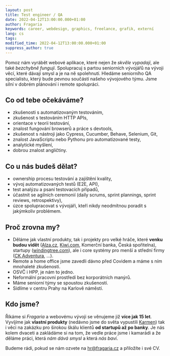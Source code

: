 ```yaml
---
layout: post
title: Test engineer / QA
date: 2022-04-12T13:00:00.000+01:00
author: Fragaria
keywords: career, webdesign, graphics, freelance, grafik, externí
lang: cs
tags:
modified_time: 2022-04-12T13:00:00.000+01:00
suppress_author: true
---
```


Pomoz nám vyrábět webové aplikace, které nejen že *skvěle vypadají*, ale také *bezchybně fungují*.
Spolupracuj s partou seniorních vývojářů na vývoji věcí, které dávají smysl a je na ně spolehnutí.
Hledáme seniorního QA specialistu, který bude pevnou součástí našeho vývojového týmu.
Jsme silní v dobrém plánování i remote spolupráci.


## Co od tebe očekáváme?

* zkušenosti s automatizovaným testováním,
* zkušenost s testováním HTTP APIs,
* orientace v teorii testování,
* znalost fungování browserů a práce s devtools,
* zkušenost s nástroji jako Cypress, Cucumber, Behave, Selenium, Git,
* znalost JavaScriptu nebo Pythonu pro automatizované testy,
* analytické myšlení,
* dobrou znalost angličtiny.


## Co u nás budeš dělat?

* ownership procesu testování a zajištění kvality,
* vývoj automatizovaných testů (E2E, API),
* test analýzu a psaní testovacích případů,
* účastnit se agilních ceremonií (daily scrums, sprint plannings, sprint reviews, retrospektivy),
* úzce spolupracovat s vývojáři, kteří nikdy neodmítnou poradit s jakýmkoliv problémem.


## Proč zrovna my?

* Děláme jak vlastní produkty, tak i projekty pro velké hráče, které **venku budou vidět**
([Alza.cz](https://www.alza.cz), [Kiwi.com](https://www.kiwi.com),
Komerční banka, Česká spořitelna), startupy ([windingtree.com](https://www.windingtree.com)),
ale i core systémy pro menší a střední firmy ([CK Adventura](https://www.adventura.cz/), …).
* Remote a home office jsme zavedli dávno před Covidem a máme s ním mnohaleté zkušenosti.
* OSVČ i HPP, je nám to jedno.
* Neformální pracovní prostředí bez korporátních manýrů.
* Máme seniorní týmy se spoustou zkušeností.
* Sídlíme v centru Prahy na Karlově náměstí.



## Kdo jsme?

Říkáme si *Fragaria* a webovému vývoji se věnujeme již **více jak 15 let**. Vyvíjíme
jak **vlastní produkty** (nedávno jsme do světa vypustili [Karmen](https://karmen.tech)) tak i věci na
zakázku pro širokou škálu klientů **od startupů až po banky**. Je nás kolem dvaceti a
zakládáme si na tom, že vedle práce jsme i kamarádi a že děláme práci, která
*nám dává smysl* a která *nás baví*.

Budeme rádi, pokud se nám ozvete na [hr@fragaria.cz](mailto:hr@fragaria.cz) a přiložíte i své CV.
